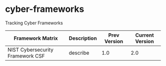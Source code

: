 # cyber-frameworks
Tracking Cyber Frameworks


| Framework Matrix | Description | Prev Version | Current Version
|-------------------------|-------------------------------|-------------------|--------------------
| NIST Cybersecurity Framework CSF | describe | 1.0 | 2.0
